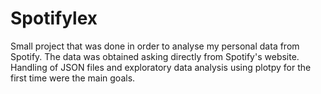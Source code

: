 # Spotifylex

Small project that was done in order to analyse my personal data from Spotify. The data was obtained asking directly from Spotify's website.
Handling of JSON files and exploratory data analysis using plotpy for the first time were the main goals.
